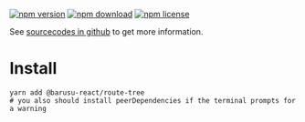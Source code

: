[![npm version](https://img.shields.io/npm/v/@barusu-react/route-tree.svg)](https://www.npmjs.com/package/@barusu-react/route-tree)
[![npm download](https://img.shields.io/npm/dm/@barusu-react/route-tree.svg)](https://www.npmjs.com/package/@barusu-react/route-tree)
[![npm license](https://img.shields.io/npm/l/@barusu-react/route-tree.svg)](https://www.npmjs.com/package/@barusu-react/route-tree)


See [sourcecodes in github](https://github.com/guanghechen/barusu-react/tree/master/packages/route-tree#readme) to get more information.


# Install

  ```shell
  yarn add @barusu-react/route-tree
  # you also should install peerDependencies if the terminal prompts for a warning
  ```
